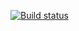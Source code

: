 [![Build status](https://ci.appveyor.com/api/projects/status/dcyxwrjv44ruepsw?svg=true)](https://ci.appveyor.com/project/AS131986/testwebint)
